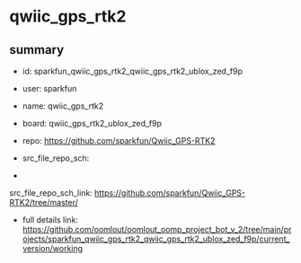# qwiic_gps_rtk2
 
## summary 
* id: sparkfun_qwiic_gps_rtk2_qwiic_gps_rtk2_ublox_zed_f9p
* user: sparkfun
* name: qwiic_gps_rtk2
* board: qwiic_gps_rtk2_ublox_zed_f9p
* repo: https://github.com/sparkfun/Qwiic_GPS-RTK2



* src_file_repo_sch: 
*
 src_file_repo_sch_link: https://github.com/sparkfun/Qwiic_GPS-RTK2/tree/master/
* full details link: https://github.com/oomlout/oomlout_oomp_project_bot_v_2/tree/main/projects/sparkfun_qwiic_gps_rtk2_qwiic_gps_rtk2_ublox_zed_f9p/current_version/working  






